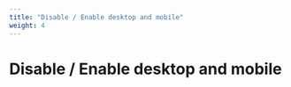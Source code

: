 ```yaml
---
title: "Disable / Enable desktop and mobile"
weight: 4
---
```


# Disable / Enable desktop and mobile
